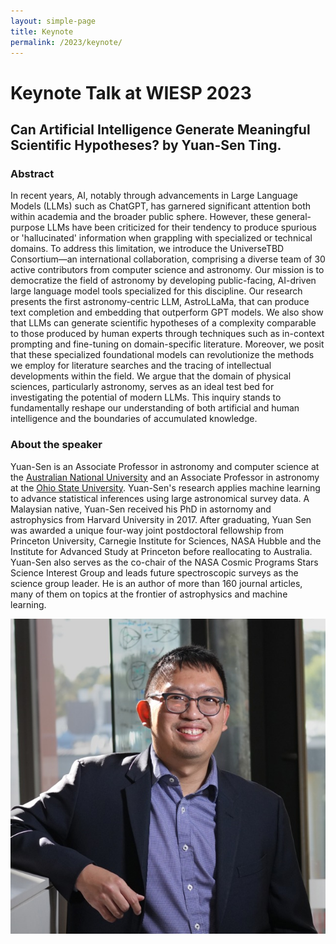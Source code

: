 ```yaml
---
layout: simple-page
title: Keynote
permalink: /2023/keynote/
---
```


# Keynote Talk at WIESP 2023

## Can Artificial Intelligence Generate Meaningful Scientific Hypotheses? by Yuan-Sen Ting. 

### Abstract 
In recent years, AI, notably through advancements in Large Language Models (LLMs) such as ChatGPT, has garnered significant attention both within academia and the broader public sphere. However, these general-purpose LLMs have been criticized for their tendency to produce spurious or 'hallucinated' information when grappling with specialized or technical domains. To address this limitation, we introduce the UniverseTBD Consortium—an international collaboration, comprising a diverse team of 30 active contributors from computer science and astronomy. Our mission is to democratize the field of astronomy by developing public-facing, AI-driven large language model tools specialized for this discipline. Our research presents the first astronomy-centric LLM, AstroLLaMa, that can produce text completion and embedding that outperform GPT models. We also show that LLMs can generate scientific hypotheses of a complexity comparable to those produced by human experts through techniques such as in-context prompting and fine-tuning on domain-specific literature. Moreover, we posit that these specialized foundational models can revolutionize the methods we employ for literature searches and the tracing of intellectual developments within the field. We argue that the domain of physical sciences, particularly astronomy, serves as an ideal test bed for investigating the potential of modern LLMs. This inquiry stands to fundamentally reshape our understanding of both artificial and human intelligence and the boundaries of accumulated knowledge.

### About the speaker
Yuan-Sen is an Associate Professor in astronomy and computer science at the [Australian National University](https://researchers.anu.edu.au/researchers/ting-y) and an Associate Professor in astronomy at the [Ohio State University](https://astronomy.osu.edu/news/dr.-yuan-sen-ting-will-join-osu-astronomy-associate-professor-august-2024). Yuan-Sen's research applies machine learning to advance statistical inferences using large astronomical survey data. A Malaysian native, Yuan-Sen received his PhD in astornomy and astrophysics from Harvard University in 2017. After graduating, Yuan Sen was awarded a unique four-way joint postdoctoral fellowship from Princeton University, Carnegie Institute for Sciences, NASA Hubble and the Institute for Advanced Study at Princeton before reallocating to Australia. Yuan-Sen also serves as the co-chair of the NASA Cosmic Programs Stars Science Interest Group and leads future spectroscopic surveys as the science group leader. He is an author of more than 160 journal articles, many of them on topics at the frontier of astrophysics and machine learning. 

![photo of keynote speaker Yuan-Sen Ting](/2023/yuan-sen-ting.png "photo of keynote speaker Yuan-Sen Ting")
